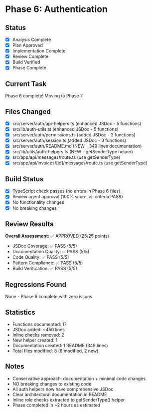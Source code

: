 # Phase 6: Authentication

## Status
- [x] Analysis Complete
- [x] Plan Approved
- [x] Implementation Complete
- [x] Review Complete
- [x] Build Verified
- [x] Phase Complete

## Current Task
Phase 6 complete! Moving to Phase 7.

## Files Changed
- [x] src/server/auth/api-helpers.ts (enhanced JSDoc - 5 functions)
- [x] src/lib/auth-utils.ts (enhanced JSDoc - 5 functions)
- [x] src/server/auth/permissions.ts (added JSDoc - 3 functions)
- [x] src/server/auth/session.ts (added JSDoc - 3 functions)
- [x] src/server/auth/README.md (NEW - 349 lines documentation)
- [x] src/lib/utils/auth-helpers.ts (NEW - getSenderType helper)
- [x] src/app/api/messages/route.ts (use getSenderType)
- [x] src/app/api/invoices/[id]/messages/route.ts (use getSenderType)

## Build Status
- [x] TypeScript check passes (no errors in Phase 6 files)
- [x] Review agent approval (100% score, all criteria PASS)
- [x] No functionality changes
- [x] No breaking changes

## Review Results
**Overall Assessment:** ✅ APPROVED (25/25 points)
- JSDoc Coverage: ✅ PASS (5/5)
- Documentation Quality: ✅ PASS (5/5)  
- Code Quality: ✅ PASS (5/5)
- Pattern Compliance: ✅ PASS (5/5)
- Build Verification: ✅ PASS (5/5)

## Regressions Found
None - Phase 6 complete with zero issues

## Statistics
- Functions documented: 17
- JSDoc added: ~450 lines
- Inline checks removed: 2
- New helper created: 1
- Documentation created: 1 README (349 lines)
- Total files modified: 8 (6 modified, 2 new)

## Notes
- Conservative approach: documentation + minimal code changes
- NO breaking changes to existing code
- All auth helpers now have comprehensive JSDoc
- Clear architectural documentation in README
- Inline role checks extracted to getSenderType() helper
- Phase completed in ~2 hours as estimated
